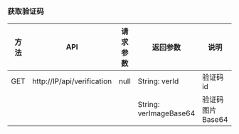 ### 获取验证码

| 方法   | API                           | 请求参数  |  返回参数               |       说明
|------ |------                          |------   | -------                 | ------
|GET    | http://IP/api/verification     |  null   | String: verId           | 验证码id
|       |                                |         | String: verImageBase64  | 验证码图片Base64

